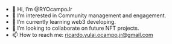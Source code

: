 - 👋 Hi, I’m @RYOcampoJr
- 👀 I’m interested in Community management and engagement.
- 🌱 I’m currently learning web3 developing.
- 💞️ I’m looking to collaborate on future NFT projects.
- 📫 How to reach me: ricardo.yulai.ocampo.jr@gmail.com

<!---
RYOcampoJr/RYOcampoJr is a ✨ special ✨ repository because its `README.md` (this file) appears on your GitHub profile.
You can click the Preview link to take a look at your changes.
--->
